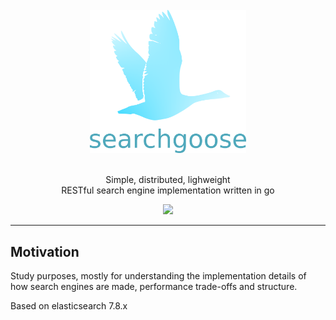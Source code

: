 <div align="center">
  <br/>
  <img src="./docs/images/logo-words.png" width="250"/>
  <br/>
  <br/>
  <p>
    Simple, distributed, lighweight<br>
    RESTful search engine implementation written in go
  </p>
  <p>
    <a href="https://github.com/actumn/searchgoose/blob/master/LICENSE">
      <img src="https://img.shields.io/badge/license-MIT-blue.svg"/>
    </a>
  </p>
</div>

---
## Motivation

Study purposes, mostly for understanding the implementation details of how
search engines are made, performance trade-offs and structure.

Based on elasticsearch 7.8.x